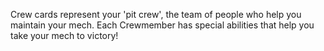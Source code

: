 Crew cards represent your 'pit crew', the team of people who help you maintain your mech. Each Crewmember has special abilities that help you take your mech to victory!
